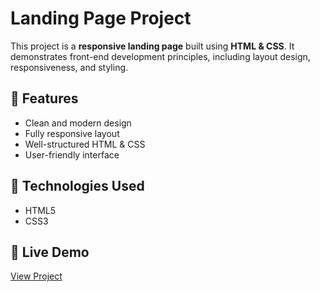 # Landing Page Project

This project is a **responsive landing page** built using **HTML & CSS**. It demonstrates front-end development principles, including layout design, responsiveness, and styling.

## 🌟 Features
- Clean and modern design
- Fully responsive layout
- Well-structured HTML & CSS
- User-friendly interface

## 🚀 Technologies Used
- HTML5
- CSS3 

## 🔗 Live Demo
[View Project]()
 
